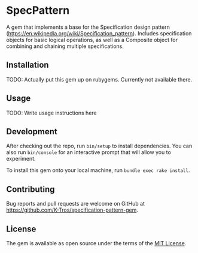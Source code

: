 # SpecPattern

A gem that implements a base for the Specification design pattern (https://en.wikipedia.org/wiki/Specification_pattern). Includes specification objects for basic logical operations, as well as a Composite object for combining and chaining multiple specifications.

## Installation

TODO: Actually put this gem up on rubygems. Currently not available there.

## Usage

TODO: Write usage instructions here

## Development

After checking out the repo, run `bin/setup` to install dependencies. You can also run `bin/console` for an interactive prompt that will allow you to experiment.

To install this gem onto your local machine, run `bundle exec rake install`.

## Contributing

Bug reports and pull requests are welcome on GitHub at https://github.com/K-Tros/specification-pattern-gem.


## License

The gem is available as open source under the terms of the [MIT License](http://opensource.org/licenses/MIT).
